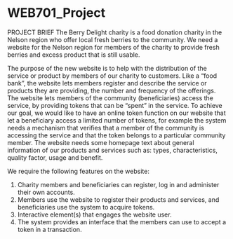 # WEB701_Project

PROJECT BRIEF
The Berry Delight charity is a food donation charity in the Nelson region who offer local fresh berries to the community. We need a website for the Nelson region for members of the charity to provide fresh berries and excess product that is still usable.

The purpose of the new website is to help with the distribution of the service or product by members of our charity to customers. Like a “food bank”, the website lets members register and describe the service or products they are providing, the number and frequency of the offerings.  The website lets members of the community (beneficiaries) access the service, by providing tokens that can be “spent” in the service. To achieve our goal, we would like to have an online token function on our website that let a beneficiary access a limited number of tokens, for example the system needs a mechanism that verifies that a member of the community is accessing the service and that the token belongs to a particular community member. The website needs some homepage text about general information of our products and services such as: types, characteristics, quality factor, usage and benefit.

We require the following features on the website:
1.	Charity members and beneficiaries can register, log in and administer their own accounts. 
2.	Members use the website to register their products and services, and beneficiaries use the system to acquire tokens.
3.	Interactive element(s) that engages the website user.
4.	The system provides an interface that the members can use to accept a token in a transaction.

